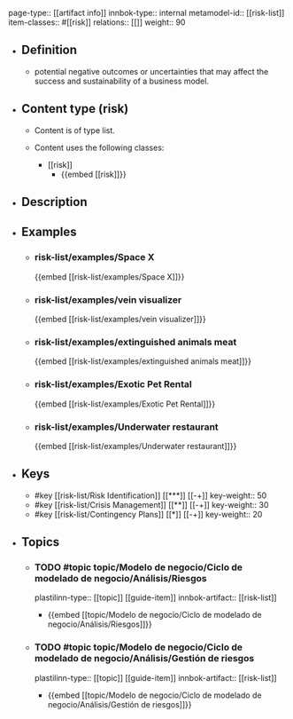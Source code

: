 page-type:: [[artifact info]]
innbok-type:: internal
metamodel-id:: [[risk-list]]
item-classes:: #[[risk]]
relations:: [[]]
weight:: 90

- ## Definition
  - potential negative outcomes or uncertainties that may affect the success and sustainability of a business model.
- ## Content type (risk)
  - Content is of type list.
  
  - Content uses the following classes:
    - [[risk]]
      - {{embed [[risk]]}}
  
- ## Description
- ## Examples
  - ### risk-list/examples/Space X
    {{embed [[risk-list/examples/Space X]]}}
  - ### risk-list/examples/vein visualizer
    {{embed [[risk-list/examples/vein visualizer]]}}
  - ### risk-list/examples/extinguished animals meat
    {{embed [[risk-list/examples/extinguished animals meat]]}}
  - ### risk-list/examples/Exotic Pet Rental
    {{embed [[risk-list/examples/Exotic Pet Rental]]}}
  - ### risk-list/examples/Underwater restaurant
    {{embed [[risk-list/examples/Underwater restaurant]]}}
  
- ## Keys
  - #key [[risk-list/Risk Identification]] [[***]] [[-+]]
    key-weight:: 50
  - #key [[risk-list/Crisis Management]] [[**]] [[-+]]
    key-weight:: 30
  - #key [[risk-list/Contingency Plans]] [[*]] [[-+]]
    key-weight:: 20
- ## Topics
  - ### TODO #topic topic/Modelo de negocio/Ciclo de modelado de negocio/Análisis/Riesgos
    plastilinn-type:: [[topic]] [[guide-item]]
    innbok-artifact:: [[risk-list]]
    - {{embed [[topic/Modelo de negocio/Ciclo de modelado de negocio/Análisis/Riesgos]]}}
  
  - ### TODO #topic topic/Modelo de negocio/Ciclo de modelado de negocio/Análisis/Gestión de riesgos
    plastilinn-type:: [[topic]] [[guide-item]]
    innbok-artifact:: [[risk-list]]
    - {{embed [[topic/Modelo de negocio/Ciclo de modelado de negocio/Análisis/Gestión de riesgos]]}}
  

